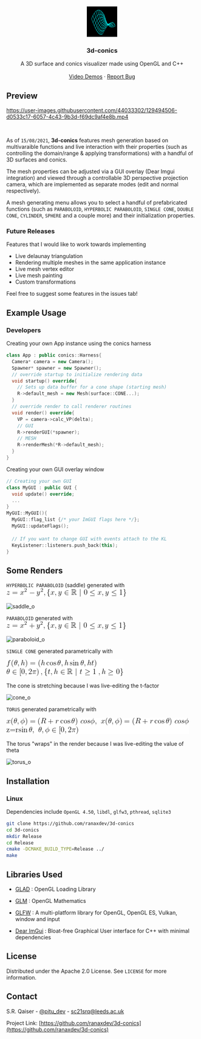 
<!-- PROJECT LOGO -->
<br />
<p align="center">
  <a href="https://github.com/ranaxdev/3d-conics">
    <img src="https://github.com/ranaxdev/3d-conics/blob/main/Res/logo.png" alt="Logo" width="80" height="80">
  </a>

  <h3 align="center">3d-conics</h3>

  <p align="center">
    A 3D surface and conics visualizer made using OpenGL and C++
    <br />
    <br />
    <a href="https://www.youtube.com/watch?v=Im53k-E3cvE&list=PLhiYhW5wXPMGojFRwhahrtsvO-ng5asoc">Video Demos</a>
    ·
    <a href="https://github.com/ranaxdev/3d-conics/issues">Report Bug</a>
  </p>
</p>


<!-- ABOUT THE PROJECT -->
## Preview
https://user-images.githubusercontent.com/44033302/129494506-d0533c17-6057-4c43-9b3d-f69dc9af4e8b.mp4

<br>

As of `15/08/2021`, **3d-conics** features mesh generation based on multivaraible functions and live interaction with their properties (such as controlling the domain/range & applying transformations) with a handful of 3D surfaces and conics. 

The mesh properties can be adjusted via a GUI overlay (Dear Imgui integration) and viewed through a controllable 3D perspective projection camera, which are implemented as separate modes (edit and normal respectively). 

A mesh generating menu allows you to select a handful of prefabricated functions (such as `PARABOLOID`, `HYPERBOLIC PARABOLOID`, `SINGLE CONE`, `DOUBLE CONE`, `CYLINDER`, `SPHERE` and a couple more) and their initialization properties.

### Future Releases

Features that I would like to work towards implementing
- Live delaunay triangulation
- Rendering multiple meshes in the same application instance
- Live mesh vertex editor
- Live mesh painting
- Custom transformations

Feel free to suggest some features in the issues tab!


## Example Usage 
### Developers
Creating your own App instance using the conics harness
```cpp
class App : public conics::Harness{
  Camera* camera = new Camera();
  Spawner* spawner = new Spawner();
  // override startup to initialize rendering data
  void startup() override{
    // Sets up data buffer for a cone shape (starting mesh)
    R->default_mesh = new Mesh(surface::CONE...);
  }
  // override render to call renderer routines
  void render() override{
    VP = camera->calc_VP(delta);
    // GUI
    R->renderGUI(*spawner);
    // MESH
    R->renderMesh(*R->default_mesh);
  }
}
  ```

Creating your own GUI overlay window
```cpp
// Creating your own GUI
class MyGUI : public GUI {
  void update() override;
  ...
}
MyGUI::MyGUI(){
  MyGUI::flag_list {/* your ImGUI flags here */};
  MyGUI::updateFlags();
  
  // If you want to change GUI with events attach to the KL
  KeyListener::listeners.push_back(this);
}

```

## Some Renders

`HYPERBOLIC PARABOLOID` (saddle) generated with &nbsp;&nbsp;&nbsp;<img src="https://github.com/ranaxdev/3d-conics/blob/main/Res/saddle_eq.png">

![saddle_o](https://user-images.githubusercontent.com/44033302/129497075-bfba1328-ddee-4e38-ac19-85d7c490b616.gif)


`PARABOLOID` generated with &nbsp;&nbsp;&nbsp;<img src="https://github.com/ranaxdev/3d-conics/blob/main/Res/paraboloid_eq.png">

![paraboloid_o](https://user-images.githubusercontent.com/44033302/129495259-617b4158-8033-49df-82d9-bbc076f3166c.gif)


`SINGLE CONE` generated parametrically with

<img src="https://github.com/ranaxdev/3d-conics/blob/main/Res/cone_eq.png">

The cone is stretching because I was live-editing the t-factor

![cone_o](https://user-images.githubusercontent.com/44033302/129498766-9edafc7f-f19d-4b2b-8eb5-85dfb6cf1424.gif)


`TORUS` generated parametrically with

<img src="https://github.com/ranaxdev/3d-conics/blob/main/Res/torus_eq.png">

The torus "wraps" in the render because I was live-editing the value of theta

![torus_o](https://user-images.githubusercontent.com/44033302/129497589-9c5079a4-beb4-4615-a89b-052a5d32a301.gif)

## Installation
### Linux

Dependencies include `OpenGL 4.50`, `libdl`, `glfw3`, `pthread`, `sqlite3`

```bash
git clone https://github.com/ranaxdev/3d-conics
cd 3d-conics
mkdir Release
cd Release
cmake -DCMAKE_BUILD_TYPE=Release ../
make
```

<!-- GETTING STARTED -->

## Libraries Used

- [GLAD](https://github.com/Dav1dde/glad)
: OpenGL Loading Library

- [GLM](https://github.com/g-truc/glm)
: OpenGL Mathematics

- [GLFW](https://www.glfw.org/)
: A multi-platform library for OpenGL, OpenGL ES, Vulkan, window and input 

- [Dear ImGui](https://github.com/ocornut/imgui)
: Bloat-free Graphical User interface for C++ with minimal dependencies 

<!-- LICENSE -->
## License

Distributed under the Apache 2.0 License. See `LICENSE` for more information.


<!-- CONTACT -->
## Contact

S.R. Qaiser - [@pitu_dev](https://twitter.com/pitu_dev) - sc21srq@leeds.ac.uk

Project Link: [https://github.com/ranaxdev/3d-conics](https://github.com/ranaxdev/3d-conics)

